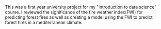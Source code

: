 This was a first year university project for my "Introduction to data science" course.
I reviewed the significance of the fire weather index(FWI) for predicting forest fires as well as
creating a model using the FWI to predict forest fires in a mediterranean climate.
